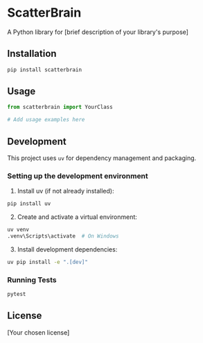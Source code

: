 # ScatterBrain

A Python library for [brief description of your library's purpose]

## Installation

```bash
pip install scatterbrain
```

## Usage

```python
from scatterbrain import YourClass

# Add usage examples here
```

## Development

This project uses `uv` for dependency management and packaging.

### Setting up the development environment

1. Install uv (if not already installed):
```bash
pip install uv
```

2. Create and activate a virtual environment:
```bash
uv venv
.venv\Scripts\activate  # On Windows
```

3. Install development dependencies:
```bash
uv pip install -e ".[dev]"
```

### Running Tests

```bash
pytest
```

## License

[Your chosen license]

